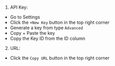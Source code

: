  1) API Key:
- Go to Settings
- Click the `+New Key` button in the top right corner
- Generate a key from type `Advanced`
- Copy + Paste the key
- Copy the Key ID from the ID column
2) URL:
- Click the `Copy URL` button in the top right corner